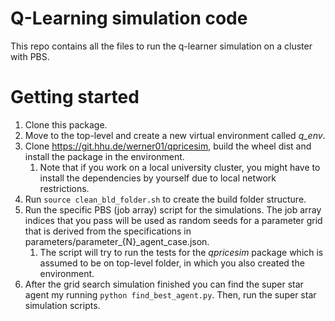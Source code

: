 # Q-Learning simulation code

This repo contains all the files to run the q-learner simulation on a cluster with PBS.

# Getting started
1. Clone this package.
2. Move to the top-level and create a new virtual environment called *q_env*.
3. Clone https://git.hhu.de/werner01/qpricesim, build the wheel dist and install the package in the environment. 
   1. Note that if you work on a local university cluster, you might have to install the dependencies by yourself due to local network restrictions.
4. Run ```source clean_bld_folder.sh``` to create the build folder structure.
5. Run the specific PBS (job array) script for the simulations. The job array indices that you pass will be used as random seeds for a parameter grid that is derived from the specifications in parameters/parameter_{N}_agent_case.json.
   1. The script will try to run the tests for the *qpricesim* package which is assumed to be on top-level folder, in which you also created the environment.
6. After the grid search simulation finished you can find the super star agent my running ```python find_best_agent.py```. Then, run the super star simulation scripts.